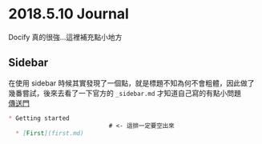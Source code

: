 # 2018.5.10 Journal

Docify 真的很強...這裡補充點小地方

## Sidebar

在使用 sidebar 時候其實發現了一個點，就是標題不知為何不會粗體，因此做了幾番嘗試，後來去看了一下官方的 `_sidebar.md` 才知道自己寫的有點小問題  
[傳送門](https://github.com/QingWei-Li/docsify/edit/master/docs/_sidebar.md)  

```md
* Getting started
                            # <- 這排一定要空出來
  * [First](first.md)
```
